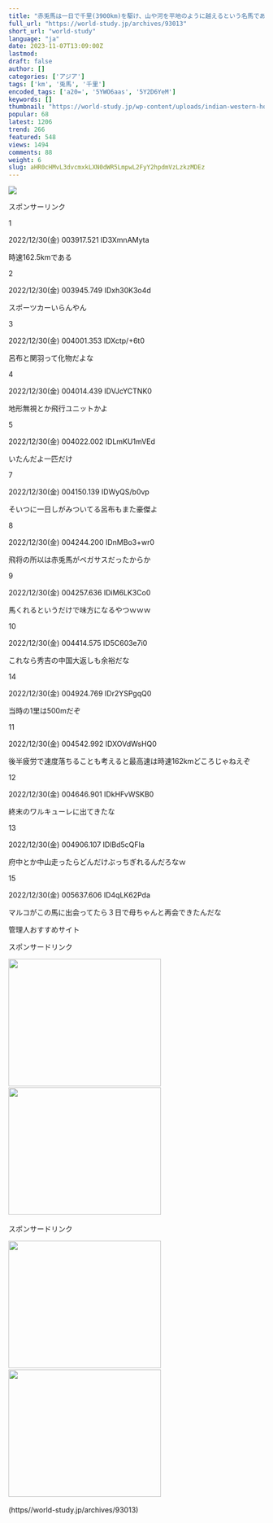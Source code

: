 ```yaml
---
title: "赤兎馬は一日で千里(3900km)を駆け、山や河を平地のように越えるという名馬である。"
full_url: "https://world-study.jp/archives/93013"
short_url: "world-study"
language: "ja"
date: 2023-11-07T13:09:00Z
lastmod: 
draft: false
author: []
categories: ['アジア']
tags: ['km', '兎馬', '千里']
encoded_tags: ['a20=', '5YWO6aas', '5Y2D6YeM']
keywords: []
thumbnail: "https://world-study.jp/wp-content/uploads/indian-western-horse-indian-chief-557261.jpg"
popular: 68
latest: 1206
trend: 266
featured: 548
views: 1494
comments: 88
weight: 6
slug: aHR0cHMvL3dvcmxkLXN0dWR5LmpwL2FyY2hpdmVzLzkzMDEz
---
```


![](https://world-study.jp/wp-content/uploads/indian-western-horse-indian-chief-557261.jpg)

<div><p class='ps-label'>スポンサーリンク</p><p class='ps-widget'></p><p class='t_h'><p>1 <p> 2022/12/30(金) 003917.521 ID3XmnAMyta</p></p></p><p class='t_b'><p> 時速162.5kmである </p></p><p></p><p class='t_h'><p>2 <p> 2022/12/30(金) 003945.749 IDxh30K3o4d</p></p></p><p class='t_b'><p> スポーツカーいらんやん </p></p><p class='t_h'><p>3 <p> 2022/12/30(金) 004001.353 IDXctp/+6t0</p></p></p><p class='t_b'><p> 呂布と関羽って化物だよな </p></p><p class='t_h'><p>4 <p> 2022/12/30(金) 004014.439 IDVJcYCTNK0</p></p></p><p class='t_b'><p> 地形無視とか飛行ユニットかよ </p></p><p class='t_h'><p>5 <p> 2022/12/30(金) 004022.002 IDLmKU1mVEd</p></p></p><p class='t_b'><p> いたんだよ一匹だけ </p></p><p class='t_h'><p>7 <p> 2022/12/30(金) 004150.139 IDWyQS/b0vp</p></p></p><p class='t_b'><p> そいつに一日しがみついてる呂布もまた豪傑よ </p></p><p class='t_h'><p>8 <p> 2022/12/30(金) 004244.200 IDnMBo3+wr0</p></p></p><p class='t_b'><p> 飛将の所以は赤兎馬がペガサスだったからか </p></p><p class='t_h'><p>9 <p> 2022/12/30(金) 004257.636 IDiM6LK3Co0</p></p></p><p class='t_b'><p> 馬くれるというだけで味方になるやつｗｗｗ </p></p><p class='t_h'><p>10 <p> 2022/12/30(金) 004414.575 ID5C603e7i0</p></p></p><p class='t_b'><p> これなら秀吉の中国大返しも余裕だな </p></p><p class='t_h'><p>14 <p> 2022/12/30(金) 004924.769 IDr2YSPgqQ0</p></p></p><p class='t_b'><p> 当時の1里は500mだぞ </p></p><p class='t_h'><p>11 <p> 2022/12/30(金) 004542.992 IDXOVdWsHQ0</p></p></p><p class='t_b'><p> 後半疲労で速度落ちることも考えると最高速は時速162kmどころじゃねえぞ </p></p><p class='t_h'><p>12 <p> 2022/12/30(金) 004646.901 IDkHFvWSKB0</p></p></p><p class='t_b'><p> 終末のワルキューレに出てきたな </p></p><p class='t_h'><p>13 <p> 2022/12/30(金) 004906.107 IDlBd5cQFIa</p></p></p><p class='t_b'><p> 府中とか中山走ったらどんだけぶっちぎれるんだろなｗ </p></p><p class='t_h'><p>15 <p> 2022/12/30(金) 005637.606 ID4qLK62Pda</p></p></p><p class='t_b'><p> マルコがこの馬に出会ってたら３日で母ちゃんと再会できたんだな </p></p> <p class='textwidget custom-html-widget'></p><p class='top_rss_down_title'> 管理人おすすめサイト </p> <p class='rss4'> </p><p class='posts-under-1'>スポンサードリンク</p><a href='https//hb.afl.rakuten.co.jp/hsc/22147dca.3eb27a4d.22147dcb.ab9930ba/?link_type=pict&ut=eyJwYWdlIjoic2hvcCIsInR5cGUiOiJwaWN0IiwiY29sIjoxLCJjYXQiOiI0NCIsImJhbiI6IjQ2MDEzNSIsImFtcCI6ZmFsc2V9' target='_blank' rel='nofollow sponsored noopener'><img src='https//hbb.afl.rakuten.co.jp/hsb/22147dca.3eb27a4d.22147dcb.ab9930ba/?me_id=1&me_adv_id=460135&t=pict' border='0' alt='' title=''></a> <br> <a href='https//px.a8.net/svt/ejp?a8mat=3TD6WR+3C9O2A+2PEO+1I1IKX' rel='nofollow'> <img border='0' width='300' height='250' alt='' src='https//www23.a8.net/svt/bgt?aid=230722875202&wid=005&eno=01&mid=s00000012624009077000&mc=1'></a> <img border='0' width='1' height='1' src='https//www10.a8.net/0.gif?a8mat=3TD6WR+3C9O2A+2PEO+1I1IKX' alt=''> <a href='https//px.a8.net/svt/ejp?a8mat=3TD6WR+4491HU+54ZG+609HT' rel='nofollow'> <img border='0' width='300' height='250' alt='' src='https//www29.a8.net/svt/bgt?aid=230722875249&wid=005&eno=01&mid=s00000023974001009000&mc=1'></a> <img border='0' width='1' height='1' src='https//www18.a8.net/0.gif?a8mat=3TD6WR+4491HU+54ZG+609HT' alt=''> <p class='posts-under-1'>スポンサードリンク</p><a href='https//px.a8.net/svt/ejp?a8mat=3BQDI5+2RFHW2+3D3Q+65U41' rel='nofollow'> <img border='0' width='300' height='250' alt='' src='https//www28.a8.net/svt/bgt?aid=201104861167&wid=005&eno=01&mid=s00000015695001035000&mc=1'></a> <img border='0' width='1' height='1' src='https//www17.a8.net/0.gif?a8mat=3BQDI5+2RFHW2+3D3Q+65U41' alt=''> <a href='https//px.a8.net/svt/ejp?a8mat=3H5J7Z+P0B9U+50+35UAKX' rel='nofollow'> <img border='0' width='300' height='250' alt='' src='https//www23.a8.net/svt/bgt?aid=210210191042&wid=005&eno=01&mid=s00000000018019121000&mc=1'></a> <img border='0' width='1' height='1' src='https//www10.a8.net/0.gif?a8mat=3H5J7Z+P0B9U+50+35UAKX' alt=''> </div>

(https//world-study.jp/archives/93013)
